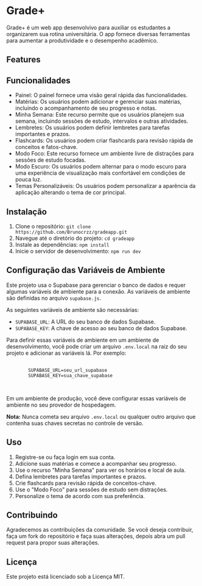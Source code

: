 <!DOCTYPE html>
<html lang="pt-br">
<head>
    <meta charset="UTF-8">
    <meta name="viewport" content="width=device-width, initial-scale=1.0">
</head>
<body>
    <h1>Grade+</h1>
    <p>Grade+ é um web app desenvolvivo para auxiliar os estudantes a organizarem sua rotina universitária. O app fornece diversas ferramentas para aumentar a produtividade e o desempenho acadêmico.</p>
    <h2>Features</h2>
    <h2>Funcionalidades</h2>
    <ul>
        <li>Painel: O painel fornece uma visão geral rápida das funcionalidades.</li>
        <li>Matérias: Os usuários podem adicionar e gerenciar suas matérias, incluindo o acompanhamento de seu progresso e notas.</li>
        <li>Minha Semana: Este recurso permite que os usuários planejem sua semana, incluindo sessões de estudo, intervalos e outras atividades.</li>
        <li>Lembretes: Os usuários podem definir lembretes para tarefas importantes e prazos.</li>
        <li>Flashcards: Os usuários podem criar flashcards para revisão rápida de conceitos e fatos-chave.</li>
        <li>Modo Foco: Este recurso fornece um ambiente livre de distrações para sessões de estudo focadas.</li>
        <li>Modo Escuro: Os usuários podem alternar para o modo escuro para uma experiência de visualização mais confortável em condições de pouca luz.</li>
        <li>Temas Personalizáveis: Os usuários podem personalizar a aparência da aplicação alterando o tema de cor principal.</li>
    </ul>
    <h2>Instalação</h2>
    <ol>
        <li>Clone o repositório: <code>git clone https://github.com/Brunocrzz/gradeapp.git</code></li>
        <li>Navegue até o diretório do projeto: <code>cd gradeapp</code></li>
        <li>Instale as dependências: <code>npm install</code></li>
        <li>Inicie o servidor de desenvolvimento: <code>npm run dev</code></li>
    </ol>
    <h2>Configuração das Variáveis de Ambiente</h2>
        <p>Este projeto usa o Supabase para gerenciar o banco de dados e requer algumas variáveis de ambiente para a conexão. As variáveis de ambiente são definidas no arquivo <code>supabase.js</code>.</p>
        <p>As seguintes variáveis de ambiente são necessárias:</p>
        <ul>
            <li><code>SUPABASE_URL</code>: A URL do seu banco de dados Supabase.</li>
            <li><code>SUPABASE_KEY</code>: A chave de acesso ao seu banco de dados Supabase.</li>
        </ul>
        <p>Para definir essas variáveis de ambiente em um ambiente de desenvolvimento, você pode criar um arquivo <code>.env.local</code> na raiz do seu projeto e adicionar as variáveis lá. Por exemplo:</p>
        <pre>
        <code>
        SUPABASE_URL=seu_url_supabase
        SUPABASE_KEY=sua_chave_supabase
        </code>
        </pre>
        <p>Em um ambiente de produção, você deve configurar essas variáveis de ambiente no seu provedor de hospedagem.</p>
        <p><strong>Nota:</strong> Nunca cometa seu arquivo <code>.env.local</code> ou qualquer outro arquivo que contenha suas chaves secretas no controle de versão.</p>
        

  <h2>Uso</h2>
    <ol>
        <li>Registre-se ou faça login em sua conta.</li>
        <li>Adicione suas matérias e comece a acompanhar seu progresso.</li>
        <li>Use o recurso "Minha Semana" para ver os horários e local de aula.</li>
        <li>Defina lembretes para tarefas importantes e prazos.</li>
        <li>Crie flashcards para revisão rápida de conceitos-chave.</li>
        <li>Use o "Modo Foco" para sessões de estudo sem distrações.</li>
        <li>Personalize o tema de acordo com sua preferência.</li>
    </ol>
    <h2>Contribuindo</h2>
    <p>Agradecemos as contribuições da comunidade. Se você deseja contribuir, faça um fork do repositório e faça suas alterações, depois abra um pull request para propor suas alterações.</p>
    <h2>Licença</h2>
    <p>Este projeto está licenciado sob a Licença MIT.</p>
</body>
</html>
